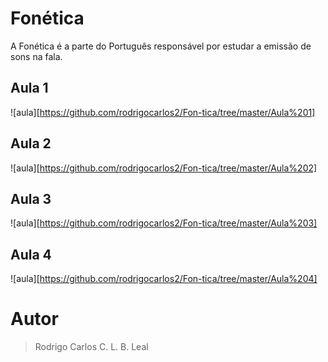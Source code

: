 
# Fonética

A Fonética é a parte do Português responsável por estudar a emissão de sons na fala.

## Aula 1

![aula][https://github.com/rodrigocarlos2/Fon-tica/tree/master/Aula%201]

## Aula 2

![aula][https://github.com/rodrigocarlos2/Fon-tica/tree/master/Aula%202]

## Aula 3

![aula][https://github.com/rodrigocarlos2/Fon-tica/tree/master/Aula%203]

## Aula 4

![aula][https://github.com/rodrigocarlos2/Fon-tica/tree/master/Aula%204]

# Autor

> Rodrigo Carlos C. L. B. Leal